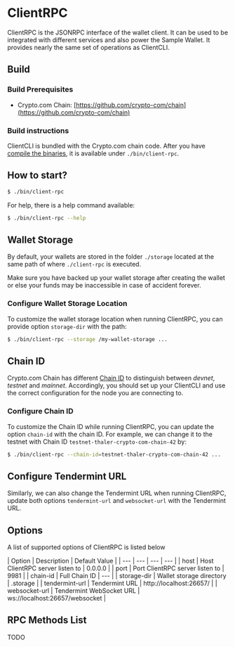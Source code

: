 # ClientRPC

ClientRPC is the JSONRPC interface of the wallet client. It can be used to be integrated with different services and also power the Sample Wallet. It provides nearly the same set of operations as ClientCLI.

## Build

### Build Prerequisites

- Crypto.com Chain: [https://github.com/crypto-com/chain](https://github.com/crypto-com/chain)

### Build instructions

ClientCLI is bundled with the Crypto.com chain code. After you have [compile the binaries](https://crypto-com.github.io/getting-started/#compile-chain), it is available under `./bin/client-rpc`.

## How to start?

```bash
$ ./bin/client-rpc
```

For help, there is a help command available:
```bash
$ ./bin/client-rpc --help
```

## Wallet Storage

By default, your wallets are stored in the folder `./storage` located at the same path of where `./client-rpc` is executed.

Make sure you have backed up your wallet storage after creating the wallet or else  your funds may be inaccessible in case of accident forever.

### Configure Wallet Storage Location

To customize the wallet storage location when running ClientRPC, you can provide option `storage-dir` with the path:

```bash
$ ./bin/client-rpc --storage /my-wallet-storage ...
```

## Chain ID

Crypto.com Chain has different [Chain ID](https://crypto-com.github.io/getting-started/#chain-id) to distinguish between *devnet*, *testnet* and *mainnet*. Accordingly, you should set up your ClientCLI and use the correct configuration for the node you are connecting to.

### Configure Chain ID

To customize the Chain ID while running ClientRPC, you can update the option `chain-id` with the chain ID. For example, we can change it to the testnet with Chain ID `testnet-thaler-crypto-com-chain-42` by:

```bash
$ ./bin/client-rpc --chain-id=testnet-thaler-crypto-com-chain-42 ...
```

## Configure Tendermint URL

Similarly, we can also change the Tendermint URL when running ClientRPC, update both options `tendermint-url` and `websocket-url` with the Tendermint URL.

## Options

A list of supported options of ClientRPC is listed below

| Option | Description | Default Value |
| --- | --- | --- | --- |
| host | Host ClientRPC server listen to | 0.0.0.0 |
| port | Port ClientRPC server listen to | 9981 |
| chain-id | Full Chain ID | --- |
| storage-dir | Wallet storage directory | .storage |
| tendermint-url | Tendermint URL | http://localhost:26657/ |
| websocket-url | Tendermint WebSocket URL | ws://localhost:26657/websocket |

## RPC Methods List

TODO
